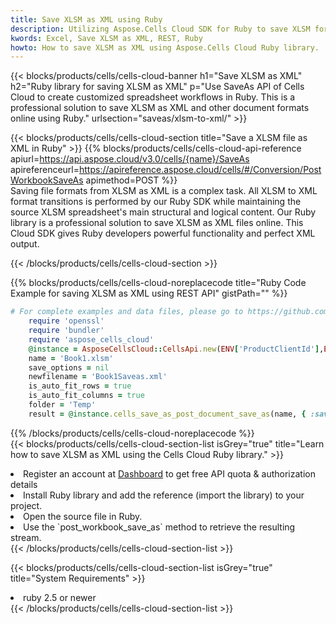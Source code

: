 ```yaml
---
title: Save XLSM as XML using Ruby 
description: Utilizing Aspose.Cells Cloud SDK for Ruby to save XLSM format file as XML format file. 
kwords: Excel, Save XLSM as XML, REST, Ruby
howto: How to save XLSM as XML using Aspose.Cells Cloud Ruby library.
---
```



{{< blocks/products/cells/cells-cloud-banner h1="Save XLSM as XML" h2="Ruby library for saving XLSM as XML" p="Use SaveAs API of Cells Cloud to create customized spreadsheet workflows in Ruby. This is a professional solution to save XLSM as XML and other document formats online using Ruby." urlsection="saveas/xlsm-to-xml/" >}}

{{< blocks/products/cells/cells-cloud-section  title="Save a XLSM file as XML in Ruby" >}}
{{% blocks/products/cells/cells-cloud-api-reference  apiurl=https://api.aspose.cloud/v3.0/cells/{name}/SaveAs  apireferenceurl=https://apireference.aspose.cloud/cells/#/Conversion/PostWorkbookSaveAs  apimethod=POST %}}
<br/>
Saving file formats from XLSM as XML is a complex task. All XLSM to XML format transitions is performed by our Ruby SDK while maintaining the source XLSM spreadsheet's main structural and logical content. Our Ruby library is a professional solution to save XLSM as XML files online. This Cloud SDK gives Ruby developers powerful functionality and perfect XML output.

{{< /blocks/products/cells/cells-cloud-section >}}

{{% blocks/products/cells/cells-cloud-noreplacecode title="Ruby Code Example for saving XLSM as XML using REST API" gistPath="" %}}
  
```ruby
# For complete examples and data files, please go to https://github.com/aspose-cells-cloud/aspose-cells-cloud-ruby/
    require 'openssl'
    require 'bundler'
    require 'aspose_cells_cloud'
    @instance = AsposeCellsCloud::CellsApi.new(ENV['ProductClientId'],ENV['ProductClientSecret'])
    name = 'Book1.xlsm'
    save_options = nil
    newfilename = 'Book1Saveas.xml'
    is_auto_fit_rows = true
    is_auto_fit_columns = true
    folder = 'Temp'
    result = @instance.cells_save_as_post_document_save_as(name, { :save_options=>save_options, :newfilename=>(folder+"/"+newfilename), :is_auto_fit_rows=>is_auto_fit_rows, :is_auto_fit_columns=>is_auto_fit_columns, :folder=>folder})
```
  
{{% /blocks/products/cells/cells-cloud-noreplacecode  %}}
<br/>
{{< blocks/products/cells/cells-cloud-section-list isGrey="true"  title="Learn how to save XLSM as XML using the Cells Cloud Ruby library." >}}
<li>Register an account at <a href="https://dashboard.aspose.cloud/">Dashboard</a> to get free API quota & authorization details</li>
<li>Install Ruby library and add the reference (import the library) to your project.</li>
<li>Open the source file in Ruby.</li>
<li>Use the `post_workbook_save_as` method to retrieve the resulting stream.</li>
{{< /blocks/products/cells/cells-cloud-section-list >}}

{{< blocks/products/cells/cells-cloud-section-list isGrey="true"  title="System Requirements" >}}
<li>ruby 2.5 or newer</li>
{{< /blocks/products/cells/cells-cloud-section-list >}}
